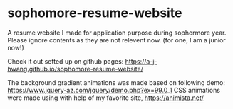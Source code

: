 # sophomore-resume-website
A resume website I made for application purpose during sophormore year. Please ignore contents as they are not relevent now. (for one, I am a junior now!)

Check it out setted up on github pages:
https://a-j-hwang.github.io/sophomore-resume-website/

The background gradient animations was made based on following demo: https://www.jquery-az.com/jquery/demo.php?ex=99.0_1
CSS animations were made using with help of my favorite site, https://animista.net/
